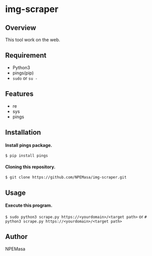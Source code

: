 # img-scraper

## Overview

This tool work on the web.

## Requirement

- Python3
- pings(pip)
- ```sudo``` or ```su - ```

## Features

- re
- sys
- pings


## Installation

#### Install pings package.
```$ pip install pings```


#### Cloning this repository.
```$ git clone https://github.com/NPEMasa/img-scraper.git```


## Usage
#### Execute this program.
```$ sudo python3 scrape.py https://<yourdomain>/<target path>```
or
```# python3 scrape.py https://<yourdomain>/<target path>```


## Author

NPEMasa    
